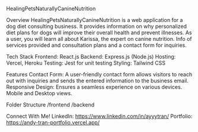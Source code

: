 HealingPetsNaturallyCanineNutrition

Overview
HealingPetsNaturallyCanineNutrition is a web application for a dog diet consulting business. It provides information on why personalized diet plans for dogs will improve their overall health and prevent illnesses. As a user, you will learn all about Karissa, the expert on canine nutrition. Info of services provided and consultation plans and a contact form for inquiries.

Tech Stack
Frontend: React.js
Backend: Express.js (Node.js)
Hosting: Vercel, Heroku
Testing: Jest for unit testing
Styling: Tailwind CSS

Features
Contact Form: A user-friendly contact form allows visitors to reach out with inquiries and sends the entered information to the business email.
Responsive Design: Ensures a seamless experience on various devices. Mobile and Desktop views.

Folder Structure
/frontend
/backend

Connect With Me!
LinkedIn: https://www.linkedin.com/in/ayyytran/
Portfolio: https://andy-tran-portfolio.vercel.app/
